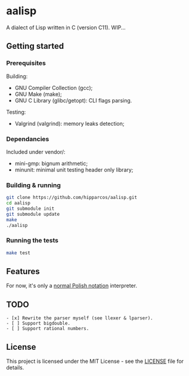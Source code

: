 # aalisp

A dialect of Lisp written in C (version C11).
WIP...

## Getting started

### Prerequisites

Building:

- GNU Compiler Collection (gcc);
- GNU Make (make);
- GNU C Library (glibc/getopt): CLI flags parsing.

Testing:

- Valgrind (valgrind): memory leaks detection;

### Dependancies

Included under vendor/:

- mini-gmp: bignum arithmetic;
- minunit: minimal unit testing header only library;

### Building & running

```bash
git clone https://github.com/hipparcos/aalisp.git
cd aalisp
git submodule init
git submodule update
make
./aalisp
```

### Running the tests

```bash
make test
```

## Features

For now, it's only a [normal Polish notation](https://en.wikipedia.org/wiki/Polish_notation) interpreter.

## TODO

    - [x] Rewrite the parser myself (see llexer & lparser).
    - [ ] Support bigdouble.
    - [ ] Support rational numbers.

## License

This project is licensed under the MIT License - see the [LICENSE](LICENSE) file for details.
